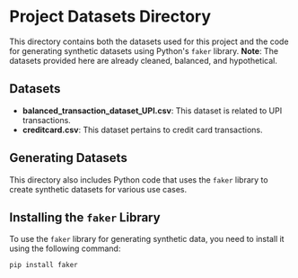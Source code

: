 # Project Datasets Directory

This directory contains both the datasets used for this project and the code for generating synthetic datasets using Python's `faker` library. **Note**: The datasets provided here are already cleaned, balanced, and hypothetical.

## Datasets

- **balanced_transaction_dataset_UPI.csv**: This dataset is related to UPI transactions.
- **creditcard.csv**: This dataset pertains to credit card transactions.

## Generating Datasets

This directory also includes Python code that uses the `faker` library to create synthetic datasets for various use cases.

## Installing the `faker` Library

To use the `faker` library for generating synthetic data, you need to install it using the following command:

```bash
pip install faker
